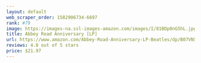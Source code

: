 ```yaml
---
layout: default 
﻿web_scraper_order: 1582906734-6697
rank: #79
image: https://images-na.ssl-images-amazon.com/images/I/81BDp0nG5hL.jpg
title: Abbey Road Anniversary [LP]
url: https://www.amazon.com/Abbey-Road-Anniversary-LP-Beatles/dp/B07VNS48HD/ref=zg_mw_music_79?_encoding=UTF8&psc=1&refRID=X8V12YXMQG7N6EH1X8Q3
reviews: 4.8 out of 5 stars
price: $21.97 
---
```

